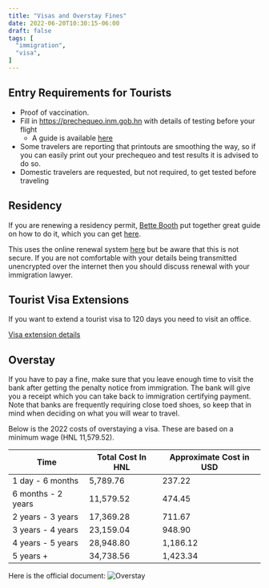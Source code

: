 ```yaml
---
title: "Visas and Overstay Fines"
date: 2022-06-20T10:30:15-06:00
draft: false
tags: [
  "immigration",
  "visa",
]
---
```


Entry Requirements for Tourists
-------------------------------

* Proof of vaccination.
* Fill in https://prechequeo.inm.gob.hn with details of testing before your
  flight
  * A guide is available
    [here](https://www.facebook.com/groups/1106207316182308/permalink/2054115051391525)
* Some travelers are reporting that printouts are smoothing the way, so if you
  can easily print out your prechequeo and test results it is advised to do so.
* Domestic travelers are requested, but not required, to get tested before
  traveling

Residency
---------

If you are renewing a residency permit, [Bette
Booth](https://www.facebook.com/bette.booth0) put together great guide on
how to do it, which you can get [here](/visa/residency-renewal.pdf).

This uses the online renewal system
[here](http://atencionenlinea.inm.gob.hn:8443/appALAMcliente) but be aware that
this is not secure. If you are not comfortable with your details being
transmitted unencrypted over the internet then you should discuss renewal with
your immigration lawyer.

Tourist Visa Extensions
-----------------------

If you want to extend a tourist visa to 120 days you need to visit an office.

[Visa extension details](http://inm.gob.hn/extranjeria.html)

Overstay
--------

If you have to pay a fine, make sure that you leave enough time to visit the
bank after getting the penalty notice from immigration. The bank will give you
a receipt which you can take back to immigration certifying payment. Note that
banks are frequently requiring close toed shoes, so keep that in mind when
deciding on what you will wear to travel.

Below is the 2022 costs of overstaying a visa. These are based on a minimum
wage (HNL 11,579.52).

| Time               | Total Cost In HNL | Approximate Cost in USD |
|--------------------|-------------------|-------------------------|
| 1 day - 6 months   | 5,789.76          | 237.22                  |
| 6 months - 2 years | 11,579.52         | 474.45                  |
| 2 years - 3 years  | 17,369.28         | 711.67                  |
| 3 years - 4 years  | 23,159.04         | 948.90                  |
| 4 years - 5 years  | 28,948.80         | 1,186.12                |
| 5 years +          | 34,738.56         | 1,423.34                |

Here is the official document:
![Overstay](/visa/overstay.jpeg)
